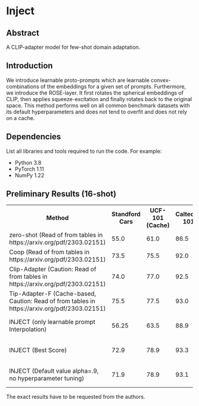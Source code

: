 # Inject

## Abstract
A CLIP-adapter model for few-shot domain adaptation.

## Introduction
We introduce learnable proto-prompts which are learnable convex-combinations of the embeddings for a given set of prompts.
Furthermore, we introduce the ROSE-layer. It first rotates the spherical embeddings of CLIP, then applies squeeze-excitation and finally rotates back to the original space.
This method performs well on all common benchmark datasets with its default hyperparameters and does not tend to overfit and does not rely on a cache.

## Dependencies
List all libraries and tools required to run the code. For example:
- Python 3.8
- PyTorch 1.11
- NumPy 1.22

## Preliminary Results (16-shot)
<table>
  <tr>
    <th>Method</th>
    <th>Standford Cars</th>
    <th>UCF-101 (Cache)</th>
    <th>Caltech-101</th>
    <th>Flower-102</th>
    <th>SUN397</th>
    <th>DTD</th>
    <th>EuroSat</th>
    <th>FGVCAircraft</th>
    <th>OxfordPets</th>
    <th>Food101</th>
  </tr>
  <tr>
    <td>zero-shot (Read of from tables in https://arxiv.org/pdf/2303.02151)
    <td>55.0</td>
    <td>61.0</td>
    <td>86.5</td>
    <td>66.0</td>
    <td>58.5</td>
    <td>42.5</td>
    <td>38.5</td>
    <td>17.5</td>
    <td>85.9</td>
    <td>77.5</td>
  </tr>
  <tr>
    <td>Coop (Read of from tables in https://arxiv.org/pdf/2303.02151)
    <td>73.5</td>
    <td>75.5</td>
    <td>92.0</td>
    <td>94.5</td>
    <td>69.5</td>
    <td>63.5</td>
    <td>83.0</td>
    <td>32.0</td>
    <td>87.0</td>
    <td>75.0</td>
  </tr>
  <tr>
    <td>Clip-Adapter (Caution: Read of from tables in https://arxiv.org/pdf/2303.02151)
    <td>74.0</td>
    <td>77.0</td>
    <td>92.5</td>
    <td>94.5</td>
    <td>69.5</td>
    <td>65.5</td>
    <td>83.0</td>
    <td>32.0</td>
    <td>88.0</td>
    <td>78.1</td>
  </tr>
  <tr>
    <td>Tip-Adapter-F (Cache-based, Caution: Read of from tables in https://arxiv.org/pdf/2303.02151)
    <td>75.5</td>
    <td>77.5</td>
    <td>93.0</td>
    <td>94.5</td>
    <td>71</td>
    <td>65.5</td>
    <td>83.0</td>
    <td>38.0</td>
    <td>91.3</td>
    <td>78.1</td>
  </tr>
  <tr>
    <td>INJECT (only learnable prompt Interpolation)
    <td>56.25</td>
    <td>63.5</td>
    <td>88.9</td>
    <td>69.3</td>
    <td>not computed yet</td>
    <td>43.3</td>
    <td>40.0</td>
    <td>not computed yet</td>
    <td>86.5</td>
    <td>78.2</td>
  </tr>
  <tr>
    <td>INJECT (Best Score)
    <td>72.9</td>
    <td>78.9</td>
    <td>93.3</td>
    <td>94.2</td>
    <td>not computed yet</td>
    <td>66.2</td>
    <td>81.8</td>
    <td>not computed yet</td>
    <td>90.1</td>
    <td>79.6</td>
  </tr>
  <tr>
    <td>INJECT (Default value alpha=.9, no hyperparameter tuning)
    <td>71.9</td>
    <td>78.9</td>
    <td>93.1</td>
    <td>93.21</td>
    <td>not computed yet</td>
    <td>66.2</td>
    <td>81.2</td>
    <td>not computed yet</td>
    <td>89.3</td>
    <td>78.4</td>
  </tr>
</table>
The exact results have to be requested from the authors.